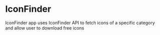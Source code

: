 # IconFinder
IconFinder app uses IconFinder API to fetch icons of a specific category and allow user to download free icons
